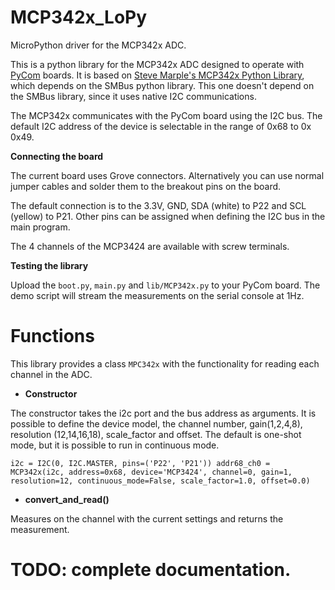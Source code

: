 # MCP342x_LoPy
MicroPython driver for the MCP342x ADC.

This is a python library for the MCP342x ADC designed to operate with
[PyCom](https://pycom.io/) boards. It is based on
[Steve Marple's MCP342x Python Library](https://github.com/stevemarple/python-MCP342x),
which depends on the SMBus python library.
This one doesn't depend on the SMBus library, since it uses native I2C communications.

The MCP342x communicates with the PyCom board using the I2C bus.
The default I2C address of the device is selectable in the range of 0x68 to 0x 0x49.

**Connecting the board**

The current board uses Grove connectors. Alternatively you can use normal jumper
cables and solder them to the breakout pins on the board.

The default connection is to the 3.3V, GND, SDA (white) to P22 and SCL (yellow) to P21.
Other pins can be assigned when defining the I2C bus in the main program.

The 4 channels of the MCP3424 are available with screw terminals. 

**Testing the library**

Upload the `boot.py`, `main.py` and `lib/MCP342x.py` to your PyCom board.
The demo script will stream the measurements on the serial console at 1Hz.

# Functions

This library provides a class `MPC342x` with the functionality for reading each
channel in the ADC.


  * **Constructor**

  The constructor takes the i2c port and the bus address as arguments.
  It is possible to define the device model, the channel number, gain(1,2,4,8),
  resolution (12,14,16,18), scale_factor and offset.
  The default is one-shot mode, but it is possible to run in continuous mode.

  `i2c = I2C(0, I2C.MASTER, pins=('P22', 'P21'))
   addr68_ch0 = MCP342x(i2c, address=0x68,
     device='MCP3424',
     channel=0,
     gain=1,
     resolution=12,
     continuous_mode=False,
     scale_factor=1.0,
     offset=0.0)`

  * **convert_and_read()**

  Measures on the channel with the current settings and returns the measurement.

# TODO: complete documentation.
